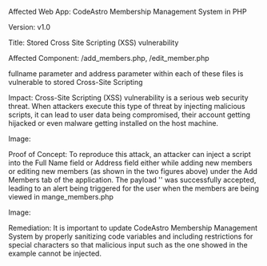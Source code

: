 Affected Web App: CodeAstro Membership Management System in PHP

Version: v1.0

Title: Stored Cross Site Scripting (XSS) vulnerability

Affected Component: /add_members.php, /edit_member.php

fullname parameter and address parameter within each of these files is vulnerable to stored Cross-Site Scripting

Impact: Cross-Site Scripting (XSS) vulnerability is a serious web security threat. When attackers execute this type of threat by injecting malicious scripts, it can lead to user data being compromised, their account getting hijacked or even malware getting installed on the host machine.

Image: 

Proof of Concept: To reproduce this attack, an attacker can inject a script into the Full Name field or Address field either while adding new members or editing new members (as shown in the two figures above) under the Add Members tab of the application. The payload '<script>alert(1)</script>' was successfully accepted, leading to an alert being triggered for the user when the members are being viewed in mange_members.php

Image:

Remediation: It is important to update CodeAstro Membership Management System by properly sanitizing code variables and including restrictions for special characters so that malicious input such as the one showed in the example cannot be injected. 

